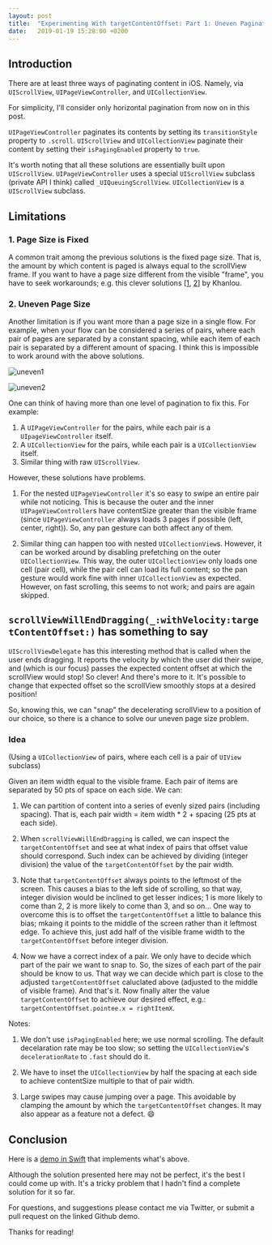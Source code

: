 ```yaml
---
layout: post
title:  "Experimenting With targetContentOffset: Part 1: Uneven Pagination"
date:   2019-01-19 15:28:00 +0200
---
```


## Introduction

There are at least three ways of paginating content in iOS. Namely, via `UIScrollView`, `UIPageViewController`, and `UICollectionView`.

For simplicity, I'll consider only horizontal pagination from now on in this post.

`UIPageViewController` paginates its contents by setting its `transitionStyle` property to `.scroll`. `UIScrollView` and `UICollectionView` paginate their content by setting their `isPagingEnabled` property to `true`.

It's worth noting that all these solutions are essentially built upon `UIScrollView`. `UIPageViewController` uses a special `UIScrollView` subclass (private API I think) called `_UIQueuingScrollView`. `UICollectionView` is a `UIScrollView` subclass.

## Limitations
### 1. Page Size is Fixed

A common trait among the previous solutions is the fixed page size. That is, the amount by which content is paged is always equal to the scrollView frame. If you want to have a page size different from the visible "frame", you have to seek workarounds; e.g. this clever solutions [[1](http://khanlou.com/2013/04/changing-the-size-of-a-paging-scroll-view/), [2]((http://khanlou.com/2013/04/paging-a-overflowing-collection-view/))] by Khanlou.

### 2. Uneven Page Size

Another limitation is if you want more than a page size in a single flow. For example, when your flow can be considered a series of pairs, where each pair of pages are separated by a constant spacing, while each item of each pair is separated by a different amount of spacing. I think this is impossible to work around with the above solutions.

![uneven1]({{site.url}}/assets/uneven1.png)

![uneven2]({{site.url}}/assets/uneven2.png)

One can think of having more than one level of pagination to fix this. For example:

1. A `UIPageViewController` for the pairs, while each pair is a `UIpageViewController` itself.
2. A `UICollectionView` for the pairs, while each pair is a `UICollectionView` itself.
3. Similar thing with raw `UIScrollView`.

However, these solutions have problems.

1. For the nested `UIPageViewController` it's so easy to swipe an entire pair while not noticing. This is because the outer and the inner `UIPageViewController`s have contentSize greater than the visible frame (since `UIPageViewController` always loads 3 pages if possible (left, center, right)). So, any pan gesture can both affect any of them.

2. Similar thing can happen too with nested `UICollectionView`s. However, it can be worked around by disabling prefetching on the outer `UICollectionView`. This way, the outer `UICollectionView` only loads one cell (pair cell), while the pair cell can load its full content; so the pan gesture would work fine with inner `UICollectionView` as expected. However, on fast scrolling, this seems to not work; and pairs are again skipped.

## `scrollViewWillEndDragging(_:withVelocity:targetContentOffset:)` has something to say


`UIScrollViewDelegate` has this interesting method that is called when the user ends dragging. It reports the velocity by which the user did their swipe, and (which is our focus) passes the expected content offset at which the scrollView would stop! So clever! And there's more to it. It's possible to change that expected offset so the scrollView smoothly stops at a desired position!

So, knowing this, we can "snap" the decelerating scrollView to a position of our choice, so there is a chance to solve our uneven page size problem.

### Idea

(Using a `UICollectionView` of pairs, where each cell is a pair of `UIView` subclass)

Given an item width equal to the visible frame. Each pair of items are separated by 50 pts of space on each side. We can:

1. We can partition of content into a series of evenly sized pairs (including spacing). That is, each pair width = item width * 2 + spacing (25 pts at each side).

2. When `scrollViewWillEndDragging` is called, we can inspect the `targetContentOffset` and see at what index of pairs that offset value should correspond. Such index can be achieved by dividing (integer division) the value of the `targetContentOffset` by the pair width.

3. Note that `targetContentOffset` always points to the leftmost of the screen. This causes a bias to the left side of scrolling, so that way, integer division would be inclined to get lesser indices; 1 is more likely to come than 2, 2 is more likely to come than 3, and so on... One way to overcome this is to offset the `targetContentOffset` a little to balance this bias; mkaing it points to the middle of the screen rather than it leftmost edge. To achieve this, just add half of the visible frame width to the `targetContentOffset` before integer division.

4. Now we have a correct index of a pair. We only have to decide which part of the pair we want to snap to. So, the sizes of each part of the pair should be know to us. That way we can decide which part is close to the adjusted `targetContentOffset` caluclated above (adjusted to the middle of visible frame). And that's it. Now finally alter the value `targetContentOffset` to achieve our desired effect, e.g.: `targetContentOffset.pointee.x = rightItemX`.

Notes:

1. We don't use `isPagingEnabled` here; we use normal scrolling. The default decelaration rate may be too slow; so setting the `UICollectionView`'s `decelerationRate` to `.fast` should do it.

2. We have to inset the `UICollectionView` by half the spacing at each side to achieve contentSize multiple to that of pair width.

3. Large swipes may cause jumping over a page. This avoidable by clamping the amount by which the `targetContentOffset` changes. It may also appear as a feature not a defect. 😄

## Conclusion

Here is a [demo in Swift](https://github.com/ahmedk92/UnevenPagination) that implements what's above.

Although the solution presented here may not be perfect, it's the best I could come up with. It's a tricky problem that I hadn't find a complete solution for it so far.

For questions, and suggestions please contact me via Twitter, or submit a pull request on the linked Github demo.

Thanks for reading!





